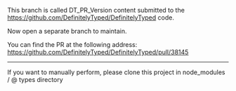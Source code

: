 This branch is called DT_PR_Version content submitted to the https://github.com/DefinitelyTyped/DefinitelyTyped code.

Now open a separate branch to maintain.

You can find the PR at the following address: https://github.com/DefinitelyTyped/DefinitelyTyped/pull/38145

-----------

If you want to manually perform, please clone this project in node_modules / @ types directory
